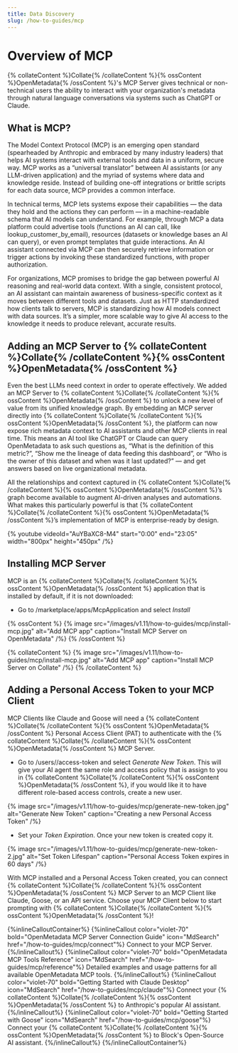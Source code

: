 ```yaml
---
title: Data Discovery
slug: /how-to-guides/mcp
---
```


# Overview of MCP

{% collateContent %}Collate{% /collateContent %}{% ossContent %}OpenMetadata{% /ossContent %}'s MCP Server gives technical or non-technical users the ability to interact with your organization's metadata through natural language conversations via systems such as ChatGPT or Claude.

## What is MCP?
The Model Context Protocol (MCP) is an emerging open standard (spearheaded by Anthropic and embraced by many industry leaders) that helps AI systems interact with external tools and data in a uniform, secure way. MCP works as a “universal translator” between AI assistants (or any LLM-driven application) and the myriad of systems where data and knowledge reside. Instead of building one-off integrations or brittle scripts for each data source, MCP provides a common interface.

In technical terms, MCP lets systems expose their capabilities — the data they hold and the actions they can perform — in a machine-readable schema that AI models can understand. For example, through MCP a data platform could advertise tools (functions an AI can call, like lookup_customer_by_email), resources (datasets or knowledge bases an AI can query), or even prompt templates that guide interactions. An AI assistant connected via MCP can then securely retrieve information or trigger actions by invoking these standardized functions, with proper authorization.

For organizations, MCP promises to bridge the gap between powerful AI reasoning and real-world data context. With a single, consistent protocol, an AI assistant can maintain awareness of business-specific context as it moves between different tools and datasets. Just as HTTP standardized how clients talk to servers, MCP is standardizing how AI models connect with data sources. It’s a simpler, more scalable way to give AI access to the knowledge it needs to produce relevant, accurate results.

## Adding an MCP Server to {% collateContent %}Collate{% /collateContent %}{% ossContent %}OpenMetadata{% /ossContent %}
Even the best LLMs need context in order to operate effectively. We added an MCP Server to {% collateContent %}Collate{% /collateContent %}{% ossContent %}OpenMetadata{% /ossContent %} to unlock a new level of value from its unified knowledge graph. By embedding an MCP server directly into {% collateContent %}Collate{% /collateContent %}{% ossContent %}OpenMetadata{% /ossContent %}, the platform can now expose rich metadata context to AI assistants and other MCP clients in real time. This means an AI tool like ChatGPT or Claude can query OpenMetadata to ask such questions as, “What is the definition of this metric?”, “Show me the lineage of data feeding this dashboard”, or “Who is the owner of this dataset and when was it last updated?” — and get answers based on live organizational metadata.

All the relationships and context captured in {% collateContent %}Collate{% /collateContent %}{% ossContent %}OpenMetadata{% /ossContent %}’s graph become available to augment AI-driven analyses and automations. What makes this particularly powerful is that {% collateContent %}Collate{% /collateContent %}{% ossContent %}OpenMetadata{% /ossContent %}’s implementation of MCP is enterprise-ready by design.

{%  youtube videoId="AuYBaXC8-M4" start="0:00" end="23:05" width="800px" height="450px" /%}

## Installing MCP Server
MCP is an {% collateContent %}Collate{% /collateContent %}{% ossContent %}OpenMetadata{% /ossContent %} application that is installed by default, if it is not downloaded:

- Go to <YOUR-OpenMetadata-SERVER>/marketplace/apps/McpApplication and select *Install*

{% ossContent %}
{% image
src="/images/v1.11/how-to-guides/mcp/install-mcp.jpg"
alt="Add MCP app"
caption="Install MCP Server on OpenMetadata"
/%}
{% /ossContent %}

{% collateContent %}
{% image
src="/images/v1.11/how-to-guides/mcp/install-mcp.jpg"
alt="Add MCP app"
caption="Install MCP Server on Collate"
/%}
{% /collateContent %}

## Adding a Personal Access Token to your MCP Client
MCP Clients like Claude and Goose will need a {% collateContent %}Collate{% /collateContent %}{% ossContent %}OpenMetadata{% /ossContent %} Personal Access Client (PAT) to authenticate with the {% collateContent %}Collate{% /collateContent %}{% ossContent %}OpenMetadata{% /ossContent %} MCP Server. 

- Go to <YOUR-OpenMetadata-SERVER>/users/<YOUR-USERNAME>/access-token and select *Generate New Token*. This will give your AI agent the same role and access policy that is assign to you in {% collateContent %}Collate{% /collateContent %}{% ossContent %}OpenMetadata{% /ossContent %}, if you would like it to have different role-based access controls, create a new user.

{% image
src="/images/v1.11/how-to-guides/mcp/generate-new-token.jpg"
alt="Generate New Token"
caption="Creating a new Personal Access Token"
/%}

- Set your *Token Expiration*. Once your new token is created copy it.

{% image
src="/images/v1.11/how-to-guides/mcp/generate-new-token-2.jpg"
alt="Set Token Lifespan"
caption="Personal Access Token expires in 60 days"
/%}

With MCP installed and a Personal Access Token created, you can connect {% collateContent %}Collate{% /collateContent %}{% ossContent %}OpenMetadata{% /ossContent %} MCP Server to an MCP Client like Claude, Goose, or an API service. Choose your MCP Client below to start prompting with {% collateContent %}Collate{% /collateContent %}{% ossContent %}OpenMetadata{% /ossContent %}!

{%inlineCalloutContainer%}
 {%inlineCallout
  color="violet-70"
  bold="OpenMetadata MCP Server Connection Guide"
  icon="MdSearch"
  href="/how-to-guides/mcp/connect"%}
  Connect to your MCP Server.
 {%/inlineCallout%}
 {%inlineCallout
  color="violet-70"
  bold="OpenMetadata MCP Tools Reference"
  icon="MdSearch"
  href="/how-to-guides/mcp/reference"%}
  Detailed examples and usage patterns for all available OpenMetadata MCP tools.
 {%/inlineCallout%}
 {%inlineCallout
  color="violet-70"
  bold="Getting Started with Claude Desktop"
  icon="MdSearch"
  href="/how-to-guides/mcp/claude"%}
  Connect your {% collateContent %}Collate{% /collateContent %}{% ossContent %}OpenMetadata{% /ossContent %} to Anthropic's popular AI assistant.
 {%/inlineCallout%}
 {%inlineCallout
  color="violet-70"
  bold="Getting Started with Goose"
  icon="MdSearch"
  href="/how-to-guides/mcp/goose"%}
  Connect your {% collateContent %}Collate{% /collateContent %}{% ossContent %}OpenMetadata{% /ossContent %} to Block's Open-Source AI assistant.
 {%/inlineCallout%}
{%/inlineCalloutContainer%}


